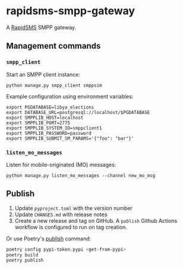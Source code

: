 # rapidsms-smpp-gateway

A [RapidSMS](https://rapidsms.readthedocs.io/en/latest/) SMPP gateway.

## Management commands

### `smpp_client`

Start an SMPP client instance:

```shell
python manage.py smpp_client smppsim
```

Example configuration using environment variables:

```shell
export PGDATABASE=libya_elections
export DATABASE_URL=postgresql://localhost/$PGDATABASE
export SMPPLIB_HOST=localhost
export SMPPLIB_PORT=2775
export SMPPLIB_SYSTEM_ID=smppclient1
export SMPPLIB_PASSWORD=password
export SMPPLIB_SUBMIT_SM_PARAMS='{"foo": "bar"}'
```

### `listen_mo_messages`

Listen for mobile-originated (MO) messages:

```shell
python manage.py listen_mo_messages --channel new_mo_msg
```

## Publish

1. Update `pyproject.toml` with the version number
2. Update `CHANGES.md` with release notes
3. Create a new release and tag on GitHub. A `publish` Github Actions workflow is configured to run on tag creation.

Or use Poetry's [publish](https://python-poetry.org/docs/cli/#publish) command:
   ```sh
   poetry config pypi-token.pypi <get-from-pypi>
   poetry build
   poetry publish
   ```
